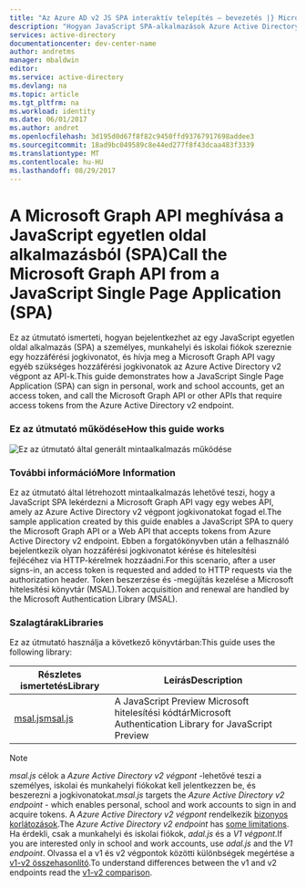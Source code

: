 ```yaml
---
title: "Az Azure AD v2 JS SPA interaktív telepítés – bevezetés |} Microsoft Docs"
description: "Hogyan JavaScript SPA-alkalmazások Azure Active Directory-v2 végpontja hozzáférési jogkivonatok igénylő API meghívása"
services: active-directory
documentationcenter: dev-center-name
author: andretms
manager: mbaldwin
editor: 
ms.service: active-directory
ms.devlang: na
ms.topic: article
ms.tgt_pltfrm: na
ms.workload: identity
ms.date: 06/01/2017
ms.author: andret
ms.openlocfilehash: 3d195d0d67f8f82c9450ffd93767917698addee3
ms.sourcegitcommit: 18ad9bc049589c8e44ed277f8f43dcaa483f3339
ms.translationtype: MT
ms.contentlocale: hu-HU
ms.lasthandoff: 08/29/2017
---
```

# <a name="call-the-microsoft-graph-api-from-a-javascript-single-page-application-spa"></a><span data-ttu-id="511cc-103">A Microsoft Graph API meghívása a JavaScript egyetlen oldal alkalmazásból (SPA)</span><span class="sxs-lookup"><span data-stu-id="511cc-103">Call the Microsoft Graph API from a JavaScript Single Page Application (SPA)</span></span>

<span data-ttu-id="511cc-104">Ez az útmutató ismerteti, hogyan bejelentkezhet az egy JavaScript egyetlen oldal alkalmazás (SPA) a személyes, munkahelyi és iskolai fiókok szereznie egy hozzáférési jogkivonatot, és hívja meg a Microsoft Graph API vagy egyéb szükséges hozzáférési jogkivonatok az Azure Active Directory v2 végpont az API-k.</span><span class="sxs-lookup"><span data-stu-id="511cc-104">This guide demonstrates how a JavaScript Single Page Application (SPA) can sign in personal, work and school accounts, get an access token, and call the Microsoft Graph API or other APIs that require access tokens from the Azure Active Directory v2 endpoint.</span></span>

### <a name="how-this-guide-works"></a><span data-ttu-id="511cc-105">Ez az útmutató működése</span><span class="sxs-lookup"><span data-stu-id="511cc-105">How this guide works</span></span>

![Ez az útmutató által generált mintaalkalmazás működése](media/active-directory-singlepageapp-javascriptspa-introduction/javascriptspa-intro.png)

<!--start-collapse-->
### <a name="more-information"></a><span data-ttu-id="511cc-107">További információ</span><span class="sxs-lookup"><span data-stu-id="511cc-107">More Information</span></span>

<span data-ttu-id="511cc-108">Ez az útmutató által létrehozott mintaalkalmazás lehetővé teszi, hogy a JavaScript SPA lekérdezni a Microsoft Graph API vagy egy webes API, amely az Azure Active Directory v2 végpont jogkivonatokat fogad el.</span><span class="sxs-lookup"><span data-stu-id="511cc-108">The sample application created by this guide enables a JavaScript SPA to query the Microsoft Graph API or a Web API that accepts tokens from Azure Active Directory v2 endpoint.</span></span> <span data-ttu-id="511cc-109">Ebben a forgatókönyvben után a felhasználó bejelentkezik olyan hozzáférési jogkivonatot kérése és hitelesítési fejlécéhez via HTTP-kérelmek hozzáadni.</span><span class="sxs-lookup"><span data-stu-id="511cc-109">For this scenario, after a user signs-in, an access token is requested and added to HTTP requests via the authorization header.</span></span> <span data-ttu-id="511cc-110">Token beszerzése és -megújítás kezelése a Microsoft hitelesítési könyvtár (MSAL).</span><span class="sxs-lookup"><span data-stu-id="511cc-110">Token acquisition and renewal are handled by the Microsoft Authentication Library (MSAL).</span></span>

<!--end-collapse-->

<!--start-collapse-->
### <a name="libraries"></a><span data-ttu-id="511cc-111">Szalagtárak</span><span class="sxs-lookup"><span data-stu-id="511cc-111">Libraries</span></span>

<span data-ttu-id="511cc-112">Ez az útmutató használja a következő könyvtárban:</span><span class="sxs-lookup"><span data-stu-id="511cc-112">This guide uses the following library:</span></span>

|<span data-ttu-id="511cc-113">Részletes ismertetés</span><span class="sxs-lookup"><span data-stu-id="511cc-113">Library</span></span>|<span data-ttu-id="511cc-114">Leírás</span><span class="sxs-lookup"><span data-stu-id="511cc-114">Description</span></span>|
|---|---|
|[<span data-ttu-id="511cc-115">msal.js</span><span class="sxs-lookup"><span data-stu-id="511cc-115">msal.js</span></span>](https://github.com/AzureAD/microsoft-authentication-library-for-js)|<span data-ttu-id="511cc-116">A JavaScript Preview Microsoft hitelesítési kódtár</span><span class="sxs-lookup"><span data-stu-id="511cc-116">Microsoft Authentication Library for JavaScript Preview</span></span>|

> [!NOTE]
> <span data-ttu-id="511cc-117">*msal.js* célok a *Azure Active Directory v2 végpont* -lehetővé teszi a személyes, iskolai és munkahelyi fiókokat kell jelentkezzen be, és beszerezni a jogkivonatokat.</span><span class="sxs-lookup"><span data-stu-id="511cc-117">*msal.js* targets the *Azure Active Directory v2 endpoint* - which enables personal, school and work accounts to sign in and acquire tokens.</span></span> <span data-ttu-id="511cc-118">A *Azure Active Directory v2 végpont* rendelkezik [bizonyos korlátozások](..\active-directory-v2-limitations.md).</span><span class="sxs-lookup"><span data-stu-id="511cc-118">The *Azure Active Directory v2 endpoint* has [some limitations](..\active-directory-v2-limitations.md).</span></span> <span data-ttu-id="511cc-119">Ha érdekli, csak a munkahelyi és iskolai fiókok, *adal.js* és a *V1 végpont*.</span><span class="sxs-lookup"><span data-stu-id="511cc-119">If you are interested only in school and work accounts, use *adal.js* and the *V1 endpoint*.</span></span> <span data-ttu-id="511cc-120">Olvassa el a v1 és v2 végpontok közötti különbségek megértése a [v1-v2 összehasonlító](..\active-directory-v2-compare.md).</span><span class="sxs-lookup"><span data-stu-id="511cc-120">To understand differences between the v1 and v2 endpoints read the [v1-v2 comparison](..\active-directory-v2-compare.md).</span></span>

<!--end-collapse-->
